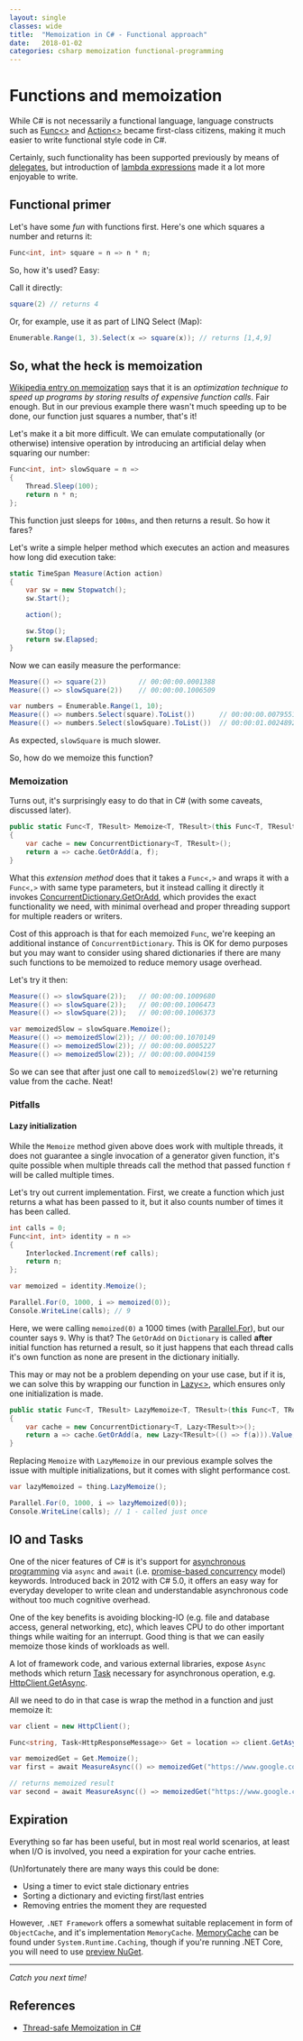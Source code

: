 ```yaml
---
layout: single
classes: wide
title:  "Memoization in C# - Functional approach"
date:   2018-01-02
categories: csharp memoization functional-programming
---
```



# Functions and memoization #

While C# is not necessarily a functional language, language constructs such as [Func<>](https://docs.microsoft.com/en-us/dotnet/api/?view=netstandard-2.0&term=Func) and [Action<>](https://docs.microsoft.com/en-us/dotnet/api/?view=netstandard-2.0&term=action) became first-class citizens, making it much easier to write functional style code in C#.

<!--more-->

Certainly, such functionality has been supported previously by means of [delegates](https://docs.microsoft.com/en-us/dotnet/csharp/programming-guide/delegates/), but introduction of [lambda expressions](https://docs.microsoft.com/en-us/dotnet/csharp/programming-guide/statements-expressions-operators/lambda-expressions) made it a lot more enjoyable to write.

## Functional primer ##

Let's have some _fun_ with functions first. Here's one which squares a number and returns it:

```cs
Func<int, int> square = n => n * n;
```

So, how it's used? Easy:

Call it directly:

```cs
square(2) // returns 4
```

Or, for example, use it as part of LINQ Select (Map):

```cs
Enumerable.Range(1, 3).Select(x => square(x)); // returns [1,4,9]
```

## So, what the heck is memoization ##

[Wikipedia entry on memoization](https://en.wikipedia.org/wiki/Memoization) says that it is an _optimization technique to speed up programs by storing results of expensive function calls_. Fair enough. But in our previous example there wasn't much speeding up to be done, our function just squares a number, that's it!

Let's make it a bit more difficult. We can emulate computationally (or otherwise) intensive operation by introducing an artificial delay when squaring our number:

```cs
Func<int, int> slowSquare = n =>
{
    Thread.Sleep(100);
    return n * n;
};
```

This function just sleeps for `100ms`, and then returns a result. So how it fares?

Let's write a simple helper method which executes an action and measures how long did execution take:

```cs
static TimeSpan Measure(Action action)
{
    var sw = new Stopwatch();
    sw.Start();

    action();

    sw.Stop();
    return sw.Elapsed;
}
```

Now we can easily measure the performance:

```cs
Measure(() => square(2))        // 00:00:00.0001388
Measure(() => slowSquare(2))    // 00:00:00.1006509

var numbers = Enumerable.Range(1, 10);
Measure(() => numbers.Select(square).ToList())      // 00:00:00.0079551
Measure(() => numbers.Select(slowSquare).ToList())  // 00:00:01.0024892
```

As expected, `slowSquare` is much slower.

So, how do we memoize this function?

### Memoization ##

Turns out, it's surprisingly easy to do that in C# (with some caveats, discussed later).

```cs
public static Func<T, TResult> Memoize<T, TResult>(this Func<T, TResult> f)
{
    var cache = new ConcurrentDictionary<T, TResult>();
    return a => cache.GetOrAdd(a, f);
}
```

What this _extension method_ does that it takes a `Func<,>` and wraps it with a `Func<,>` with same type parameters, but it instead calling it directly it invokes [ConcurrentDictionary.GetOrAdd](https://docs.microsoft.com/en-us/dotnet/api/system.collections.concurrent.concurrentdictionary-2.getoradd?view=netstandard-2.0#System_Collections_Concurrent_ConcurrentDictionary_2_GetOrAdd__0__1_), which provides the exact functionality we need, with minimal overhead and proper threading support for multiple readers or writers.

Cost of this approach is that for each memoized `Func`, we're keeping an additional instance of `ConcurrentDictionary`. This is OK for demo purposes but you may want to consider using shared dictionaries if there are many such functions to be memoized to reduce memory usage overhead.

Let's try it then:

```cs
Measure(() => slowSquare(2));   // 00:00:00.1009680
Measure(() => slowSquare(2));   // 00:00:00.1006473
Measure(() => slowSquare(2));   // 00:00:00.1006373

var memoizedSlow = slowSquare.Memoize();
Measure(() => memoizedSlow(2)); // 00:00:00.1070149
Measure(() => memoizedSlow(2)); // 00:00:00.0005227
Measure(() => memoizedSlow(2)); // 00:00:00.0004159
```

So we can see that after just one call to `memoizedSlow(2)` we're returning value from the cache. Neat!

### Pitfalls ###

#### Lazy initialization ####

While the `Memoize` method given above does work with multiple threads, it does not guarantee a single invocation of a generator given function, it's quite possible when multiple threads call the method that passed function `f` will be called multiple times.

Let's try out current implementation. First, we create a function which just returns a what has been passed to it, but it also counts number of times it has been called.

```cs
int calls = 0;
Func<int, int> identity = n =>
{
    Interlocked.Increment(ref calls);
    return n;
};

var memoized = identity.Memoize();

Parallel.For(0, 1000, i => memoized(0));
Console.WriteLine(calls); // 9
```

Here, we were calling `memoized(0)` a 1000 times (with [Parallel.For](https://docs.microsoft.com/en-us/dotnet/standard/parallel-programming/how-to-write-a-simple-parallel-for-loop)), but our counter says `9`. Why is that? The `GetOrAdd` on `Dictionary` is called **after** initial function has returned a result, so it just happens that each thread calls it's own function as none are present in the dictionary initially.

This may or may not be a problem depending on your use case, but if it is, we can solve this by wrapping our function in [Lazy<>](https://docs.microsoft.com/en-us/dotnet/api/system.lazy-1?view=netstandard-2.0), which ensures only one initialization is made.

```cs
public static Func<T, TResult> LazyMemoize<T, TResult>(this Func<T, TResult> f)
{
    var cache = new ConcurrentDictionary<T, Lazy<TResult>>();
    return a => cache.GetOrAdd(a, new Lazy<TResult>(() => f(a))).Value;
}
```

Replacing `Memoize` with `LazyMemoize` in our previous example solves the issue with multiple initializations, but it comes with slight performance cost.

```cs
var lazyMemoized = thing.LazyMemoize();

Parallel.For(0, 1000, i => lazyMemoized(0));
Console.WriteLine(calls); // 1 - called just once
```

## IO and Tasks ##

One of the nicer features of C# is it's support for [asynchronous programming](https://docs.microsoft.com/en-us/dotnet/csharp/async) via `async` and `await` (i.e. [promise-based concurrency](https://en.wikipedia.org/wiki/Futures_and_promises) model) keywords. Introduced back in 2012 with C# 5.0, it offers an easy way for everyday developer to write clean and understandable asynchronous code without too much cognitive overhead.

One of the key benefits is avoiding blocking-IO (e.g. file and database access, general networking, etc), which leaves CPU to do other important things while waiting for an interrupt. Good thing is that we can easily memoize those kinds of workloads as well.

A lot of framework code, and various external libraries, expose `Async` methods which return [Task<T>](https://docs.microsoft.com/en-us/dotnet/api/system.threading.tasks.task?view=netstandard-2.0) necessary for asynchronous operation, e.g. [HttpClient.GetAsync](https://docs.microsoft.com/en-us/dotnet/api/system.net.http.httpclient.getasync?view=netstandard-2.0).

All we need to do in that case is wrap the method in a function and just memoize it:

```cs
var client = new HttpClient();

Func<string, Task<HttpResponseMessage>> Get = location => client.GetAsync(location);

var memoizedGet = Get.Memoize();
var first = await MeasureAsync(() => memoizedGet("https://www.google.com"));

// returns memoized result
var second = await MeasureAsync(() => memoizedGet("https://www.google.com"));
```

## Expiration ##

Everything so far has been useful, but in most real world scenarios, at least when I/O is involved, you need a expiration for your cache entries.

(Un)fortunately there are many ways this could be done:

- Using a timer to evict stale dictionary entries
- Sorting a dictionary and evicting first/last entries
- Removing entries the moment they are requested

However, `.NET Framework` offers a somewhat suitable replacement in form of `ObjectCache`, and it's implementation `MemoryCache`. [MemoryCache](https://docs.microsoft.com/en-us/dotnet/api/system.runtime.caching.memorycache?view=netframework-4.7.1) can be found under `System.Runtime.Caching`, though if you're running .NET Core, you will need to use [preview NuGet](https://www.nuget.org/packages/System.Runtime.Caching/4.5.0-preview1-25914-04).

---
_Catch you next time!_

## References ##

- [Thread-safe Memoization in C#](https://stackoverflow.com/questions/1254995/thread-safe-memoization)